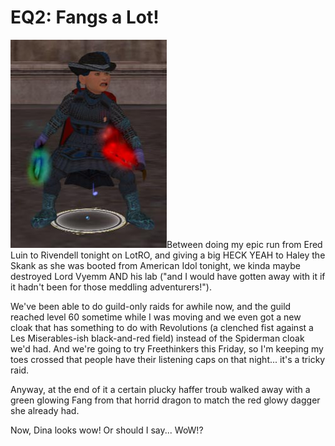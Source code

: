 # EQ2: Fangs a Lot!

![dina-fang.jpg](../uploads/2007/04/dina-fang.jpg)Between doing my epic run from Ered Luin to Rivendell tonight on LotRO, and giving a big HECK YEAH to Haley the Skank as she was booted from American Idol tonight, we kinda maybe destroyed Lord Vyemm AND his lab ("and I would have gotten away with it if it hadn't been for those meddling adventurers!").

We've been able to do guild-only raids for awhile now, and the guild reached level 60 sometime while I was moving and we even got a new cloak that has something to do with Revolutions (a clenched fist against a Les Miserables-ish black-and-red field) instead of the Spiderman cloak we'd had. And we're going to try Freethinkers this Friday, so I'm keeping my toes crossed that people have their listening caps on that night... it's a tricky raid.

Anyway, at the end of it a certain plucky haffer troub walked away with a green glowing Fang from that horrid dragon to match the red glowy dagger she already had.

Now, Dina looks wow! Or should I say... WoW!?
